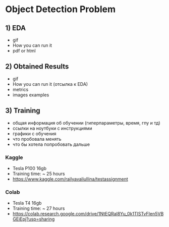 # Object Detection Problem

## 1) EDA
- gif
- How you can run it
- pdf or html

## 2) Obtained Results
- gif
- How you can run it (отсылка к EDA)
- metrics
- images examples


## 3) Training
- общая информация об обучении (гиперпараметры, время, гпу и тд)
- ссылки на ноутбуки с инструкциями
- графики с обучения
- что пробовала менять
- что бы хотела попробовать дальше

### Kaggle 
- Tesla P100 16gb
- Training time: ~ 25 hours
- https://www.kaggle.com/railyavaliullina/testassignment

### Colab
- Tesla T4 16gb
- Training time: ~ 27 hours
- https://colab.research.google.com/drive/1NtEQRal8Yu_0k1TlSTvFIen5VBGEiEpj?usp=sharing

